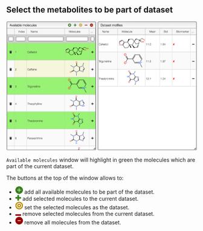 ## Select the metabolites to be part of dataset

<img src="images/setup.png">

`Available molecules` window will highlight in green the molecules which are part of the current dataset.

The buttons at the top of the window allows to:

* <img src="images/fas-fa-plus-circle.png"> add all available molecules to be part of the dataset.
* <img src="images/fa-plus.png"> add selected molecules to the current dataset.
* <img src="images/fa-bullseye.png"> set the selected molecules as the dataset.
* <img src="images/fa-minus.png"> remove selected molecules from the current dataset.
* <img src="images/fas-fa-plus-minus.png"> remove all molecules from the dataset.
